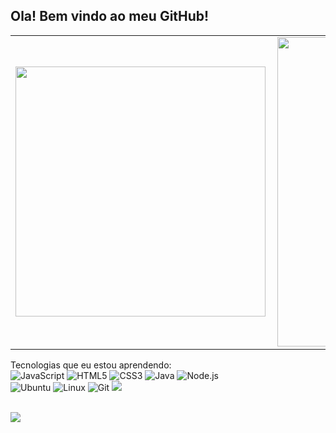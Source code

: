 <h2>Ola! Bem vindo ao meu GitHub!</h2>
<center>
<table>
    <tr>
        <td><img width="400px" align="left" src="https://github-readme-stats.vercel.app/api/top-langs/?username=johnsjohns&hide=html&layout=compact&theme=buefy" /></td>
        <td><img width="495px" align="left" src="https://github-readme-stats.vercel.app/api?username=johnsjohns&theme=buefy"/></td>
    </tr>   
</table>
</center>  

Tecnologias que eu estou aprendendo:<br>
![JavaScript](https://img.shields.io/badge/-JavaScript-black?style=flat-square&logo=javascript)
![HTML5](https://img.shields.io/badge/-HTML5-E34F26?style=flat-square&logo=html5&logoColor=white)
![CSS3](https://img.shields.io/badge/-CSS3-1572B6?style=flat-square&logo=css3)
![Java](https://img.shields.io/badge/-JAVA-007396?style=flat-square&logo=java)
![Node.js](https://img.shields.io/badge/-NODE.JS-339933?style=flat-square&logo=node.js&logoColor=white)
<br>
![Ubuntu](https://img.shields.io/badge/-Ubuntu-E95420?style=flat-square&logo=ubuntu&logoColor=white)
![Linux](https://img.shields.io/badge/-Linux-FCC624?style=flat-square&logo=Linux&logoColor=black)
![Git](https://img.shields.io/badge/-Git-F05032?style=flat-square&logo=Git&logoColor=white)
![](https://img.shields.io/badge/-GitHub-181717?style=flat-square&logo=GitHub&logoColor=white)<br><br>

![](https://komarev.com/ghpvc/?username=johnsjohns&color=blue&style=flat)






